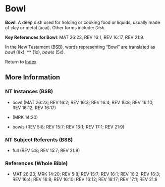 # Bowl
**Bowl**. 
A deep dish used for holding or cooking food or liquids, usually made of clay or metal (acai). 
Other forms include: 
*Dish*. 


**Key References for Bowl**: 
MAT 26:23, REV 16:1, REV 16:17, REV 21:9. 




In the New Testament (BSB), words representing “Bowl” are translated as 
*bowl* (8x), ** (1x), *bowls* (5x). 


Return to [Index](00-Index.md)

## More Information

### NT Instances (BSB)

* bowl (MAT 26:23; REV 16:2; REV 16:3; REV 16:4; REV 16:8; REV 16:10; REV 16:12; REV 16:17)

*  (MRK 14:20)

* bowls (REV 5:8; REV 15:7; REV 16:1; REV 17:1; REV 21:9)



### NT Subject Referents (BSB)

* full (REV 5:8; REV 15:7; REV 21:9)



### References (Whole Bible)

* MAT 26:23; MRK 14:20; REV 5:8; REV 15:7; REV 16:1; REV 16:2; REV 16:3; REV 16:4; REV 16:8; REV 16:10; REV 16:12; REV 16:17; REV 17:1; REV 21:9



